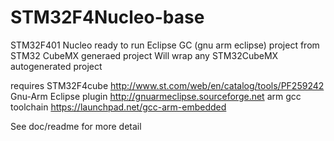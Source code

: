STM32F4Nucleo-base
==================

STM32F401 Nucleo  ready to run Eclipse GC (gnu arm eclipse) project from STM32 CubeMX generaed project 
Will wrap any STM32CubeMX autogenerated project

requires STM32F4cube   http://www.st.com/web/en/catalog/tools/PF259242
Gnu-Arm Eclipse plugin  http://gnuarmeclipse.sourceforge.net
arm gcc toolchain     https://launchpad.net/gcc-arm-embedded

See doc/readme for more detail
